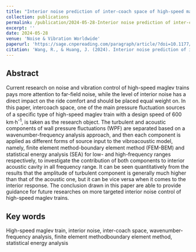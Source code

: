 ```yaml
---
title: "Interior noise prediction of inter-coach space of high-speed maglev trains based on wavenumber decomposition on aerodynamic excitation (EI Journal, Scopus Q2, First author)"
collection: publications
permalink: /publication/2024-05-28-Interior noise prediction of inter-coach space of high-speed maglev trains based on wavenumber decomposition on aerodynamic excitation
excerpt: ''
date: 2024-05-28
venue: 'Noise & Vibration Worldwide'
paperurl: 'https://sage.cnpereading.com/paragraph/article/?doi=10.1177/09574565241252989'
citation: 'Wang, R., & Huang, J. (2024). Interior noise prediction of inter-coach space of high-speed maglev trains based on wavenumber decomposition on aerodynamic excitation. Noise & Vibration Worldwide, 55(6-7), 304-321. https://doi.org/10.1177/09574565241252989'
---
```


## Abstract
Current research on noise and vibration control of high-speed maglev trains pays more attention to far-ﬁeld noise, while the level of interior noise has a direct impact on the ride comfort and should be placed equal weight on. In this paper, intercoach space, one of the main pressure ﬂuctuation sources of a speciﬁc type of high-speed maglev train with a design speed of 600 km·h<sup>-1</sup>, is taken as the research object. The turbulent and acoustic components of wall pressure ﬂuctuations (WPF) are separated based on a wavenumber-frequency analysis approach, and then each component is applied as different forms of source input to the vibroacoustic model, namely, ﬁnite element method-boundary element method (FEM-BEM) and statistical energy analysis (SEA) for low- and high-frequency ranges respectively, to investigate the contribution of both components to interior acoustic cavity in all frequency range. It can be seen quantitatively from the results that the amplitude of turbulent component is generally much higher than that of the acoustic one, but it can be vice versa when it comes to the interior response. The conclusion drawn in this paper are able to provide guidance for future researches on more targeted interior noise control of high-speed maglev trains.


## Key words

High-speed maglev train, interior noise, inter-coach space, wavenumber-frequency analysis, finite element methodboundary element method, statistical energy analysis
